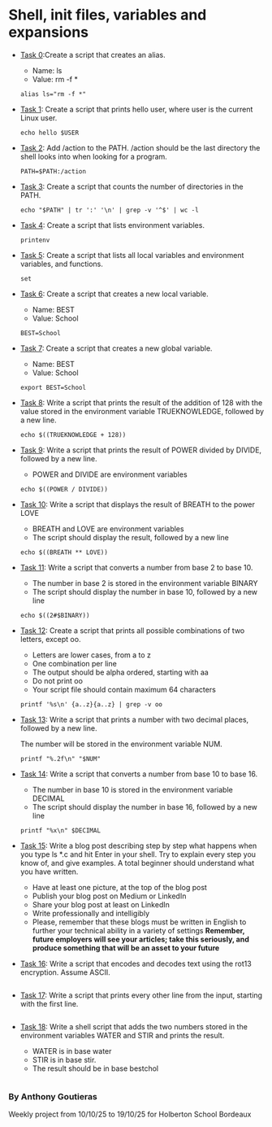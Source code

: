 # Shell, init files, variables and expansions

* [Task 0](./0-alias):Create a script that creates an alias.

  * Name: ls
  * Value: rm -f *
  ```
  alias ls="rm -f *"
  ```

* [Task 1](./1-hello_you): Create a script that prints hello user, where user is the current Linux user.
  ```
  echo hello $USER
  ```

* [Task 2](./2-path): Add /action to the PATH. /action should be the last directory the shell looks into when looking for a program.
  ```
  PATH=$PATH:/action
  ```

* [Task 3](./3-paths): Create a script that counts the number of directories in the PATH.
  ```
  echo "$PATH" | tr ':' '\n' | grep -v '^$' | wc -l
  ```

* [Task 4](./4-global_variables): Create a script that lists environment variables.
  ```
  printenv
  ```

* [Task 5](./5-local_variables): Create a script that lists all local variables and environment variables, and functions.
  ```
  set
  ```

* [Task 6](./6-create_local_variable): Create a script that creates a new local variable.

  * Name: BEST
  * Value: School
  ```
  BEST=School
  ```

* [Task 7](./7-create_global_variable): Create a script that creates a new global variable.

  * Name: BEST
  * Value: School
  ```
  export BEST=School
  ```

* [Task 8](./8-true_knowledge): Write a script that prints the result of the addition of 128 with the value stored in the environment variable TRUEKNOWLEDGE, followed by a new line.
  ```
  echo $((TRUEKNOWLEDGE + 128))
  ```

* [Task 9](./9-divide_and_rule): Write a script that prints the result of POWER divided by DIVIDE, followed by a new line.

  * POWER and DIVIDE are environment variables
  ```
  echo $((POWER / DIVIDE))
  ```

* [Task 10](./10-love_exponent_breath): Write a script that displays the result of BREATH to the power LOVE

  * BREATH and LOVE are environment variables
  * The script should display the result, followed by a new line
  ```
  echo $((BREATH ** LOVE))
  ```

* [Task 11](./11-binary_to_decimal): Write a script that converts a number from base 2 to base 10.

  * The number in base 2 is stored in the environment variable BINARY
  * The script should display the number in base 10, followed by a new line
  ```
  echo $((2#$BINARY))
  ```

* [Task 12](./12-combinations): Create a script that prints all possible combinations of two letters, except oo.

  * Letters are lower cases, from a to z
  * One combination per line
  * The output should be alpha ordered, starting with aa
  * Do not print oo
  * Your script file should contain maximum 64 characters
  ```
  printf '%s\n' {a..z}{a..z} | grep -v oo
  ```

* [Task 13](./13-print_float): Write a script that prints a number with two decimal places, followed by a new line.

  The number will be stored in the environment variable NUM.
  ```
  printf "%.2f\n" "$NUM"
  ```

* [Task 14](./14-decimal_to_hexadecimal): Write a script that converts a number from base 10 to base 16.

  * The number in base 10 is stored in the environment variable DECIMAL
  * The script should display the number in base 16, followed by a new line
  ```
  printf "%x\n" $DECIMAL
  ```

* <ins>Task 15</ins>: Write a blog post describing step by step what happens when you type ls *.c and hit Enter in your shell. Try to explain every step you know of, and give examples. A total beginner should understand what you have written.

  * Have at least one picture, at the top of the blog post
  * Publish your blog post on Medium or LinkedIn
  * Share your blog post at least on LinkedIn
  * Write professionally and intelligibly
  * Please, remember that these blogs must be written in English to further your technical ability in a variety of settings
**Remember, future employers will see your articles; take this seriously, and produce something that will be an asset to your future**

* [Task 16](./15-rot13): Write a script that encodes and decodes text using the rot13 encryption. Assume ASCII.
  ```
  
  ```

* [Task 17](./16-odd): Write a script that prints every other line from the input, starting with the first line.
  ```
  
  ```

* [Task 18](./17-water_and_stir): Write a shell script that adds the two numbers stored in the environment variables WATER and STIR and prints the result.

  * WATER is in base water
  * STIR is in base stir.
  * The result should be in base bestchol
  ```
  
  ```

### By Anthony Goutieras
  Weekly project from 10/10/25 to 19/10/25 for Holberton School Bordeaux
